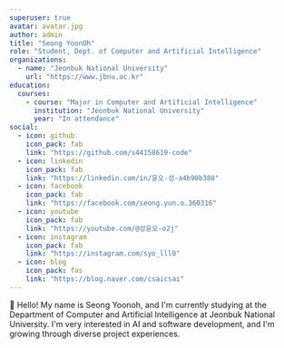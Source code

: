 ```yaml
---
superuser: true
avatar: avatar.jpg
author: admin
title: "Seong YoonOh"
role: "Student, Dept. of Computer and Artificial Intelligence"
organizations:
  - name: "Jeonbuk National University"
    url: "https://www.jbnu.ac.kr"
education:
  courses:
    - course: "Major in Computer and Artificial Intelligence"
      institution: "Jeonbuk National University"
      year: "In attendance"
social:
  - icon: github
    icon_pack: fab
    link: "https://github.com/s44158619-code"
  - icon: linkedin
    icon_pack: fab
    link: "https://linkedin.com/in/윤오-성-a4b90b388"
  - icon: facebook
    icon_pack: fab
    link: "https://facebook.com/seong.yun.o.360316"
  - icon: youtube
    icon_pack: fab
    link: "https://youtube.com/@성윤오-o2j"
  - icon: instagram
    icon_pack: fab
    link: "https://instagram.com/syo_lll0"
  - icon: blog
    icon_pack: fas
    link: "https://blog.naver.com/csaicsai"
---
```


👋 Hello! My name is Seong Yoonoh, and I'm currently studying at the Department of Computer and Artificial Intelligence at Jeonbuk National University. I'm very interested in AI and software development, and I'm growing through diverse project experiences.
